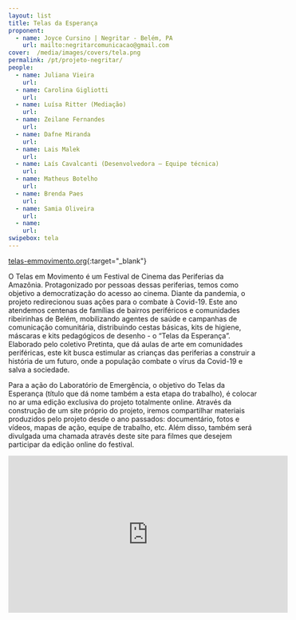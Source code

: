 ```yaml
---
layout: list
title: Telas da Esperança
proponent:
  - name: Joyce Cursino | Negritar - Belém, PA
    url: mailto:negritarcomunicacao@gmail.com 
cover:  /media/images/covers/tela.png
permalink: /pt/projeto-negritar/
people:
  - name: Juliana Vieira
    url: 
  - name: Carolina Gigliotti
    url: 
  - name: Luísa Ritter (Mediação)
    url: 
  - name: Zeilane Fernandes
    url: 
  - name: Dafne Miranda
    url: 
  - name: Lais Malek
    url: 
  - name: Laís Cavalcanti (Desenvolvedora – Equipe técnica)
    url: 
  - name: Matheus Botelho
    url: 
  - name: Brenda Paes
    url: 
  - name: Samia Oliveira
    url: 
  - name: 
    url: 
swipebox: tela
---
```


[telas-emmovimento.org](http://www.telas-emmovimento.org/){:target="_blank"}
  
O Telas em Movimento é um Festival de Cinema das Periferias da Amazônia. Protagonizado por pessoas dessas periferias, temos
como objetivo a democratização do acesso ao cinema. Diante da pandemia, o projeto redirecionou suas ações para o combate à
Covid-19. Este ano atendemos centenas de famílias de bairros periféricos e comunidades ribeirinhas de Belém, mobilizando
agentes de saúde e campanhas de comunicação comunitária, distribuindo cestas básicas, kits de higiene, máscaras e kits pedagógicos de desenho - o “Telas da Esperança”. Elaborado pelo coletivo Pretinta, que dá aulas de arte em comunidades periféricas, este kit busca estimular as crianças das periferias a construir a história de um futuro, onde a população combate o vírus da Covid-19 e salva a sociedade.
  
Para a ação do Laboratório de Emergência, o objetivo do Telas da Esperança (título que dá nome também a esta etapa do trabalho), é colocar no ar uma edição exclusiva do projeto totalmente online. Através da construção de um site próprio do projeto, iremos compartilhar materiais produzidos pelo projeto desde o ano passados: documentário, fotos e vídeos, mapas de ação, equipe de trabalho, etc. Além disso, também será divulgada uma chamada através deste site para filmes que desejem participar da edição online do festival.

<div class="video-wrapper video-wrapper-16x9">
<iframe width="560" height="315" src="https://www.youtube.com/embed/Z08nsuJ026s" frameborder="0" allow="accelerometer; autoplay; encrypted-media; gyroscope; picture-in-picture" allowfullscreen></iframe>
</div>
